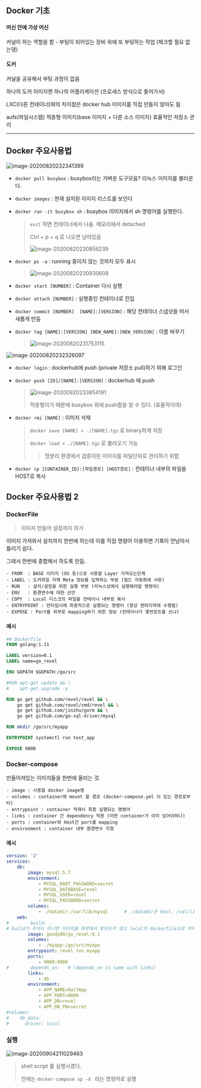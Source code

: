 ## Docker 기초

#### 머신 안에 가상 머신

커널이 하는 역할을 함 - 부팅이 되어있는 장비 위에 또 부팅하는 작업 (체크할 필요 없는뎅)

#### 도커

커널을 공유해서 부팅 과정이 없음 

하나의 도커 이미지엔 하나의 어플리케이션 (프로세스 방식으로 돌어가서)

LXC(다른 컨테이너)와의 차이점은 docker hub 이미지를 직접 만들지 않아도 됨

aufs(파일시스템) 적층형 이미지(base 이미지 + 다른 소스 이미지) 효율적인 저장소 관리

---



## Docker 주요사용법

![image-20200820232341399](rsc/Docker%20%EA%B8%B0%EC%B4%88/image-20200820232341399.png)

- `docker pull busybox` : busybox라는 가벼운 도구모음? 리눅스 이미지를 불러온다.

- `docker images` : 현재 설치된 이미지 리스트를 보인다

- `docker run -it busybox sh` : busybox 이미지에서 sh 명령어를 실행한다.

  > `exit` 하면  컨테이너에서 나옴. 메모리에서 detached
  >
  > Ctrl + p + q 로 나오면 남아있음
  >
  > ![image-20200820230856239](rsc/Docker%20%EA%B8%B0%EC%B4%88/image-20200820230856239.png)

- `docker ps -a` : running 중이지 않는 것까지 모두 표시

  > ![image-20200820230930608](rsc/Docker%20%EA%B8%B0%EC%B4%88/image-20200820230930608.png)

- `docker start [NUMBER]` : Container 다시 실행

- `docker attach [NUMBER]` : 실행중인 컨테이너로 진입

- `docker commit [NUMBER]  [NAME]:[VERSION]` : 해당 컨테이너 스냅샷을 떠서 새롭게 만듬

- `docker tag [NAME]:[VERSION] [NEW_NAME]:[NEW_VERSION]` : 이름 바꾸기

  > ![image-20200820231753115](rsc/Docker%20%EA%B8%B0%EC%B4%88/image-20200820231753115.png)






![image-20200820232326097](rsc/Docker%20%EA%B8%B0%EC%B4%88/image-20200820232326097.png)

- `docker login` : dockerhub에 push (private 저장소 pull)하기 위해 로그인

- `docker push [ID]/[NAME]:[VERSION]` : dockerhub 에 push

  > ![image-20200820233854191](rsc/Docker%20%EA%B8%B0%EC%B4%88/image-20200820233854191.png)
  >
  > 적층형이기 때문에 busybox 위에 push함을 알 수 있다. (효율적이여)

- `docker rmi [NAME]` :  이미지 삭제

  > `docker save [NAME] > ./[NAME].tgz` 로 binary하게 저장
  >
  > `docker load < ./[NAME].tgz` 로 불러오기 가능
  >
  > > 망분리 환경에서 검증이된 이미지를 파일단위로 관리하기 위함

- `docker cp [CONTAINER_ID]:[파일경로] [HOST경로]` : 컨테이너 내부의 파일을 HOST로 복사





## Docker 주요사용법 2

### DockerFile

> 이미지 만들어 설정까지 하기

이미지 가져와서 설치까지 한번에 하는데 이를 직접 명령어 이용하면 기록이 안남아서 틀리기 쉽다.

그래서 한번에 종합해서 하도록 만듬.

```
- FROM  : BASE 이미지 (OS 등)으로 사용할 Layer 가져오는단계
- LABEL : 도커파일 자체 Meta 정보를 입력하는 부분 (빌드 자동화에 사용)
- RUN   : 설치/설정을 위한 실행 부분 (리눅스상에서 실행해야할 명령어)
- ENV   : 환경변수에 대한 선언
- COPY  : Local 디스크의 파일을 컨테이너 내부로 복사
- ENTRYPOINT : 런타임시에 최종적으로 실행되는 명령어 (항상 맨마지막에 수행됨)
- EXPOSE : Port를 외부로 mapping하기 위한 정보 (컨테이너가 몇번포트를 쓰냐)
```

#### 예시

```dockerfile
## Dockerfile
FROM golang:1.11

LABEL version=0.1
LABEL name=go_revel

ENV GOPATH $GOPATH:/go/src 

#RUN apt-get update && \
#    apt-get upgrade -y

RUN go get github.com/revel/revel && \
    go get github.com/revel/cmd/revel && \
    go get github.com/jinzhu/gorm && \
    go get github.com/go-sql-driver/mysql

RUN mkdir /go/src/myapp

ENTRYPOINT systemctl run test_app

EXPOSE 9000
```



### Docker-compose

만들어져있는 이미지들을 한번에 올리는 것.

```
- image : 사용할 docker image명
- volumes : container에 mount 할 경로 (docker-compose.yml 이 있는 경로로부터)
- entrypoint : container 적재시 최종 실행되는 명령어
- links : container 간 dependency 적용 (어떤 container가 이미 있어야하나)
- ports : container와 Host간 port를 mapping
- environment : container 내부 환경변수 지정
```

#### 예시

```yml
version: '2'
services:
    db:
        image: mysql:5.7
        environment:
            - MYSQL_ROOT_PASSWORD=secret
            - MYSQL_DATABASE=revel
            - MYSQL_USER=revel
            - MYSQL_PASSWORD=secret
        volumes:
            - ./datadir:/var/lib/mysql      # ./datadir은 host, /val/lib/mysql container
    web:
#        build: . 
# build가 주석이 아니면 이미지를 외부에서 받아오지 않고 local의 dockerfile으로 부터 가져옴?
        image: goody80/go_revel:0.1
        volumes:
            - ./myapp:/go/src/myapp
        entrypoint: revel run myapp
        ports:
            - 9000:9000
#        depends_on:   # (depends_on is same with links)
        links:
            - db
        environment:
            - APP_NAME=RalfApp
            - APP_PORT=9000
            - APP_DB=revel
            - APP_DB_PW=secret
#volumes:
#    db_data:
#      driver: local
```



### 실행

![image-20200904211029463](img/Docker%20%EA%B8%B0%EC%B4%88/image-20200904211029463.png)

> shell script 를 실행시켰다.
>
> 안에는 `docker-compose up -d ` 라는 명령어로 실행



